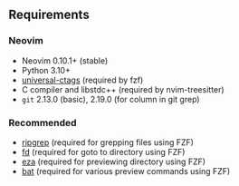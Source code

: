 ## Requirements

### Neovim

- Neovim 0.10.1+ (stable)
- Python 3.10+
- [universal-ctags](https://github.com/universal-ctags/ctags) (required by fzf)
- C compiler and libstdc++ (required by nvim-treesitter)
- `git` 2.13.0 (basic), 2.19.0 (for column in git grep)

### Recommended

- [ripgrep](https://github.com/BurntSushi/ripgrep) (required for grepping files using FZF)
- [fd](https://github.com/sharkdp/fd) (required for goto to directory using FZF)
- [eza](https://github.com/eza-community/eza) (required for previewing directory using FZF)
- [bat](https://github.com/sharkdp/bat) (required for various preview commands using FZF)

